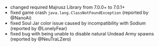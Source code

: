 - changed required Majrusz Library from 7.0.0+ to 7.0.1+
- fixed game crash `java.lang.ClassNotFoundException` (reported by @NanoAi)
- fixed Soul Jar color issue caused by incompatibility with Sodium (reported by @LonelyFear)
- fixed bug with being unable to disable natural Undead Army spawns (reported by @NeuTraLZero)
